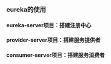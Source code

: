 ### eureka的使用
#### eureka-server项目：搭建注册中心
#### provider-server项目：搭建服务提供者
#### consumer-server项目：搭建服务消费者
